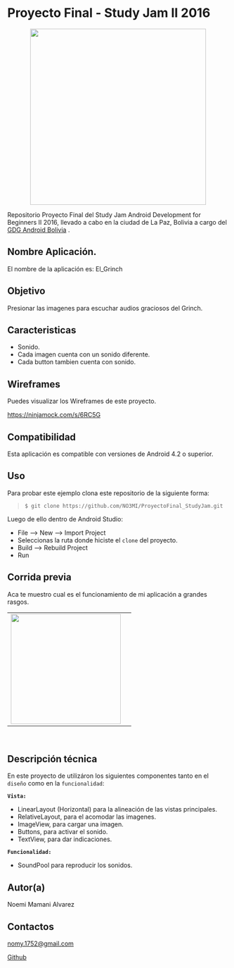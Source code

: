 Proyecto Final - Study Jam II 2016
===
<div align="center">
    <center>
        <img src="http://developerstudyjams.com/images/masthead.png" width="400px"/>
    </center>
</div>

Repositorio Proyecto Final del Study Jam Android Development for Beginners II 2016, llevado a cabo en la ciudad de La Paz, Bolivia a cargo del <a target="_blank" href="http://www.gdg.androidbolivia.com">GDG Android Bolivia</a> .

Nombre Aplicación.
---
El nombre de la aplicación es: El_Grinch

Objetivo
---
Presionar las imagenes para escuchar audios graciosos del Grinch.

Caracteristicas
---
* Sonido.
* Cada imagen cuenta con un sonido diferente.
* Cada button tambien cuenta con sonido.


Wireframes
---
Puedes visualizar los Wireframes de este proyecto.

https://ninjamock.com/s/6RC5G

Compatibilidad
---
Esta aplicación es compatible con versiones de Android 4.2 o superior.

Uso
---------
Para probar este ejemplo clona este repositorio de la siguiente forma:
>
>     $ git clone https://github.com/NO3MI/ProyectoFinal_StudyJam.git

Luego de ello dentro de Android Studio:

* File --> New --> Import Project 
* Seleccionas la ruta donde hiciste el `clone` del proyecto.
* Build --> Rebuild Project
* Run 

Corrida previa
---
Aca te muestro cual es el funcionamiento de mi aplicación a grandes rasgos.
<div align="center">
    <center>
        <table border="0">
            <tr>
                <td><img src="src=/img/demo,gif" width="250"></td>
                <td></td>
            </tr>
        </table>
    </center>
</div>
<br>

Descripción técnica
---
En este proyecto de utilizáron los siguientes componentes tanto en el `diseño` como en la `funcionalidad`:

**`Vista:`**
* LinearLayout (Horizontal) para la alineación de las vistas principales.
* RelativeLayout, para el acomodar las imagenes.
* ImageView, para cargar una imagen.
* Buttons, para activar el sonido.
* TextView, para dar indicaciones.

**`Funcionalidad:`**
* SoundPool para reproducir los sonidos.



Autor(a)
---
Noemi Mamani Alvarez

Contactos
---
nomy.1752@gmail.com

[Github](https://www.github.com/NO3MI)<br>

